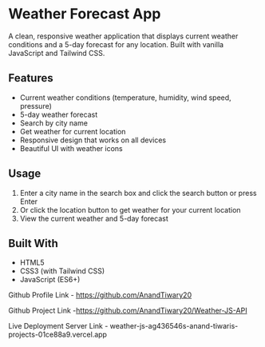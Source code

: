 # Weather Forecast App

A clean, responsive weather application that displays current weather conditions and a 5-day forecast for any location. Built with vanilla JavaScript and Tailwind CSS.

## Features

- Current weather conditions (temperature, humidity, wind speed, pressure)
- 5-day weather forecast
- Search by city name
- Get weather for current location
- Responsive design that works on all devices
- Beautiful UI with weather icons

## Usage

1. Enter a city name in the search box and click the search button or press Enter
2. Or click the location button to get weather for your current location
3. View the current weather and 5-day forecast

## Built With

- HTML5
- CSS3 (with Tailwind CSS)
- JavaScript (ES6+)

Github Profile Link - https://github.com/AnandTiwary20

Github Project Link -https://github.com/AnandTiwary20/Weather-JS-API

Live Deployment Server Link - weather-js-ag436546s-anand-tiwaris-projects-01ce88a9.vercel.app


